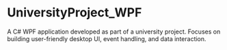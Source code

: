 # UniversityProject_WPF
A C# WPF application developed as part of a university project. Focuses on building user-friendly desktop UI, event handling, and data interaction.
